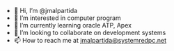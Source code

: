 - 👋 Hi, I’m @jmalpartida
- 👀 I’m interested in computer program
- 🌱 I’m currently learning oracle ATP, Apex
- 💞️ I’m looking to collaborate on development systems
- 📫 How to reach me at jmalpartida@systemredpc.net

<!---
jmalpartida/jmalpartida is a ✨ special ✨ repository because its `README.md` (this file) appears on your GitHub profile.
You can click the Preview link to take a look at your changes.
--->
